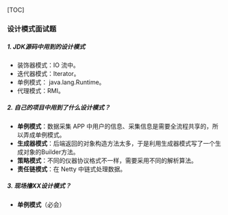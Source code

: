 [TOC]

### 设计模式面试题

##### 1. JDK源码中用到的设计模式

- 装饰器模式：IO 流中。
- 迭代器模式：Iterator。
- 单例模式： java.lang.Runtime。
- 代理模式：RMI。

##### 2. 自己的项目中用到了什么设计模式？

- **单例模式**：数据采集 APP 中用户的信息、采集信息是需要全流程共享的，所以弄成单例模式。
- **生成器模式**：后端返回的对象构造方法太多，于是利用生成器模式写了一个生成对象的Builder方法。
- **策略模式**：不同的仪器协议格式不一样，需要采用不同的解析算法。
- **责任链模式**：在 Netty 中链式处理数据。

##### 3. 现场撸XX设计模式？

- **单例模式**（必会）



